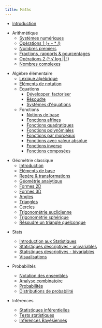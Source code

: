 ```yaml
---
title: Maths
---
```


* [Introduction](!mat/mat-intro.md)

<!-- -->

* Arithmétique
  * [Systèmes numériques](!mat/arith-intro.md)
  * [Opérations 1 (+ - * /)](!mat/arith-operations.md)
  * [Nombres premiers](!mat/arith-premiers.md)
  * [Fractions, rapports & pourcentages](!mat/arith-fractions.md)
  * [Opérations 2 (^ √ log \|\| !)](!mat/arith-operations2.md)
  * [Nombres complexes](!mat/arith-complex.md)

<!-- -->

* Algèbre élémentaire
  * [Lexique algébrique](!mat/alg-intro.md)
  * [Éléments de notation](!mat/mat-ensemble.md)
  * Équations
    * [Développer, factoriser](!mat/alg-equations.md)
    * [Résoudre](!mat/alg-equations2.md)
    * [Systèmes d'équations](!mat/alg-eq-system.md)
  * Fonctions
    * [Notions de base](!mat/alg-fonction.md)
    * [Fonctions affines](!mat/alg-fct-affine.md)
    * [Fonctions quadratiques](!mat/alg-fct-quad.md)
    * [Fonctions polynômiales](!mat/alg-fct-poly.md)
    * [Fonctions par morceaux](!mat/alg-fct-morceau.md)
    * [Fonctions avec valeur absolue](!mat/alg-fct-abs.md)
    * [Fonctions inverse](!mat/alg-fct-power.md)
    * [Fonctions composées](!mat/alg-fct-composee.md)

<!-- -->

* Géométrie classique
  * [Introduction](!mat/geo-intro.md)
  * [Éléments de base](!mat/geo-basics.md)
  * [Repère & transformations](!mat/geo-transform.md)
  * [Géométrie analytique](!mat/geo-analyse.md)
  * [Formes 2D](!mat/geo-2d.md)
  * [Formes 3D](!mat/geo-3d.md)
  * [Angles](!mat/geo-angles.md)
  * [Triangles](!mat/geo-triangle.md)
  * [Cercles](!mat/geo-cercle.md)
  * [Trigonométrie euclidienne](!mat/geo-trigo.md)
  * [Trigonométrie sphérique](!mat/geo-trigo2.md)
  * [Résoudre un triangle quelconque](!mat/geo-triangle2.md)

<!-- -->

* Stats
  * [Introduction aux Statistiques](!mat/mat-stats.md)
  * [Statistiques descriptives - univariables](!mat/mat-stats-desc.md)
  * [Statistiques descriptives - bivariables](!mat/mat-stats-desc-2.md)
  * [Visualisations](!mat/mat-visual.md)

* Probabilités
  * [Notation des ensembles](!mat/mat-ensemble.md)
  * [Analyse combinatoire](!mat/mat-combine.md)
  * [Probabilités](!mat/mat-proba.md)
  * [Distributions de probabilité](!mat/mat-proba-distribution.md)

* Inférences
  * [Statistiques inférentielles](!mat/mat-stats-inf.md)
  * [Tests statistiques](!mat/mat-stat-inf-freq.md)
  * [Inférences Bayésiennes](!mat/mat-stat-inf-bayes.md)
